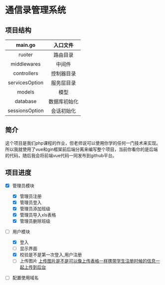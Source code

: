 # 通信录管理系统

## 		项目结构

|    main.go     |   入口文件   |
| :------------: | :----------: |
|     ruoter     |   路由目录   |
|  middlewares   |    中间件    |
|  controllers   |  控制器目录  |
| servicesOption |  服务层目录  |
|     models     |     模型     |
|    database    | 数据库初始化 |
| sessionsOption |  会话初始化  |



## 简介

​	这个项目是我们php课程的作业，但老师说可以使用你学的任何一门技术来实现。所以我就使用了vue和gin框架前后端分离来编写整个项目，当前你看你的是后端的代码，随后我会将前端vue代码一同发布到github平台。

## 项目进度

- [x] 管理员模块
  - [x] 管理员注册
  - [x] 管理员登入
  - [x] 管理员添加班级
  - [x] 管理员导入xls表格
  - [x] 管理员删除班级
- [ ] 用户模块
  - [x] 登入
  - [ ] 显示界面
  - [x] 校验是不是第一次登入,用户注册
  - [ ] 上传图片 <u>上传图片是不是可以像上传表格一样携带学生注册时候的信息一起上传到后台</u>
- [ ] 配置使用域名

